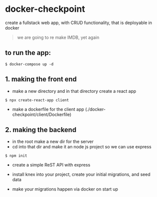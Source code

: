 # docker-checkpoint
create a fullstack web app, with CRUD functionality, that is deployable in docker
> we are going to re make IMDB, yet again

## to run the app:
```
$ docker-compose up -d
```

## 1. making the front end

- make a new directory and in that directory create a react app
```
$ npx create-react-app client
```
- make a dockerfile for the client app (./docker-checkpoint/client/Dockerfile)
## 2. making the backend
- in the root make a new dir for the server
- cd into that dir and make it an node js project so we can use express
```
$ npm init
```
- create a simple ReST API with express

- install knex into your project, create your initial migrations, and seed data

- make your migrations happen via docker on start up